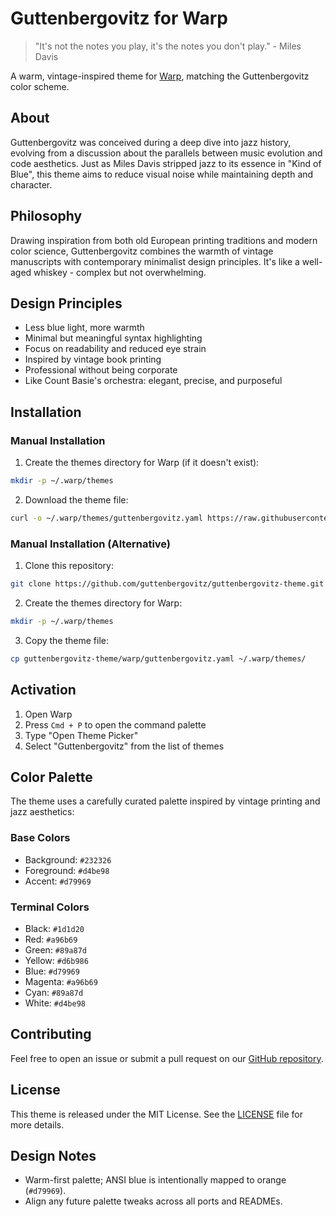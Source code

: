 # Guttenbergovitz for Warp

> "It's not the notes you play, it's the notes you don't play." - Miles Davis

A warm, vintage-inspired theme for [Warp](https://www.warp.dev/), matching the Guttenbergovitz color scheme.

## About

Guttenbergovitz was conceived during a deep dive into jazz history, evolving from a discussion about the parallels between music evolution and code aesthetics. Just as Miles Davis stripped jazz to its essence in "Kind of Blue", this theme aims to reduce visual noise while maintaining depth and character.

## Philosophy

Drawing inspiration from both old European printing traditions and modern color science, Guttenbergovitz combines the warmth of vintage manuscripts with contemporary minimalist design principles. It's like a well-aged whiskey - complex but not overwhelming.

## Design Principles

- Less blue light, more warmth
- Minimal but meaningful syntax highlighting
- Focus on readability and reduced eye strain
- Inspired by vintage book printing
- Professional without being corporate
- Like Count Basie's orchestra: elegant, precise, and purposeful

## Installation

### Manual Installation

1. Create the themes directory for Warp (if it doesn't exist):
```bash
mkdir -p ~/.warp/themes
```

2. Download the theme file:
```bash
curl -o ~/.warp/themes/guttenbergovitz.yaml https://raw.githubusercontent.com/guttenbergovitz/guttenbergovitz-theme/main/warp/guttenbergovitz.yaml
```

### Manual Installation (Alternative)

1. Clone this repository:
```bash
git clone https://github.com/guttenbergovitz/guttenbergovitz-theme.git
```

2. Create the themes directory for Warp:
```bash
mkdir -p ~/.warp/themes
```

3. Copy the theme file:
```bash
cp guttenbergovitz-theme/warp/guttenbergovitz.yaml ~/.warp/themes/
```

## Activation

1. Open Warp
2. Press `Cmd + P` to open the command palette
3. Type "Open Theme Picker"
4. Select "Guttenbergovitz" from the list of themes

## Color Palette

The theme uses a carefully curated palette inspired by vintage printing and jazz aesthetics:

### Base Colors
- Background: `#232326`
- Foreground: `#d4be98`
- Accent: `#d79969`

### Terminal Colors
- Black: `#1d1d20`
- Red: `#a96b69`
- Green: `#89a87d`
- Yellow: `#d6b986`
- Blue: `#d79969`
- Magenta: `#a96b69`
- Cyan: `#89a87d`
- White: `#d4be98`

## Contributing

Feel free to open an issue or submit a pull request on our [GitHub repository](https://github.com/guttenbergovitz/guttenbergovitz-theme).

## License

This theme is released under the MIT License. See the [LICENSE](../LICENSE) file for more details. 
## Design Notes

- Warm-first palette; ANSI blue is intentionally mapped to orange (`#d79969`).
- Align any future palette tweaks across all ports and READMEs.

